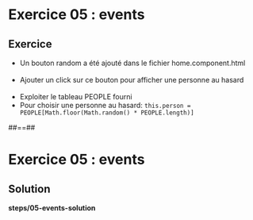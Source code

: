 <!-- .slide: class="exercice" -->
# Exercice 05 : events
## Exercice<br>

- Un bouton random a été ajouté dans le fichier home.component.html<br><br>
- Ajouter un click sur ce bouton pour afficher une personne au hasard<br><br>
- Exploiter le tableau PEOPLE fourni
- Pour choisir une personne au hasard: `this.person = PEOPLE[Math.floor(Math.random() * PEOPLE.length)]`
<!-- Notes: -->

##==##
<!-- .slide: class="exercice full-center" -->
# Exercice 05 : events
## Solution
<b>steps/05-events-solution</b>
